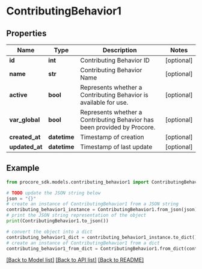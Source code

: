 # ContributingBehavior1


## Properties

Name | Type | Description | Notes
------------ | ------------- | ------------- | -------------
**id** | **int** | Contributing Behavior ID | [optional] 
**name** | **str** | Contributing Behavior Name | [optional] 
**active** | **bool** | Represents whether a Contributing Behavior is available for use. | [optional] 
**var_global** | **bool** | Represents whether a Contributing Behavior has been provided by Procore. | [optional] 
**created_at** | **datetime** | Timestamp of creation | [optional] 
**updated_at** | **datetime** | Timestamp of last update | [optional] 

## Example

```python
from procore_sdk.models.contributing_behavior1 import ContributingBehavior1

# TODO update the JSON string below
json = "{}"
# create an instance of ContributingBehavior1 from a JSON string
contributing_behavior1_instance = ContributingBehavior1.from_json(json)
# print the JSON string representation of the object
print(ContributingBehavior1.to_json())

# convert the object into a dict
contributing_behavior1_dict = contributing_behavior1_instance.to_dict()
# create an instance of ContributingBehavior1 from a dict
contributing_behavior1_from_dict = ContributingBehavior1.from_dict(contributing_behavior1_dict)
```
[[Back to Model list]](../README.md#documentation-for-models) [[Back to API list]](../README.md#documentation-for-api-endpoints) [[Back to README]](../README.md)


